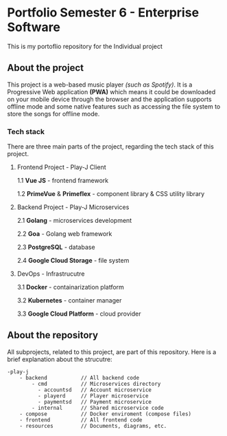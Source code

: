 # Portfolio Semester 6 - Enterprise Software

This is my portoflio repository for the Individual project 

## About the project
This project is a web-based music player *(such as Spotify)*. It is a Progressive Web application **(PWA)** which means it could be downloaded on your mobile device through the browser and the application supports offline mode and some native features such as accessing the file system to store the songs for offline mode.

### Tech stack
There are three main parts of the project, regarding the tech stack of this project.

1. Frontend Project - Play-J Client
    
    1.1  **Vue JS** - frontend framework

    1.2 **PrimeVue** & **Primeflex** - component library & CSS utility library 

2. Backend Project - Play-J Microservices

    2.1 **Golang** - microservices development

    2.2 **Goa** - Golang web framework

    2.3 **PostgreSQL** - database

    2.4 **Google Cloud Storage** - file system

3. DevOps - Infrastrucutre

    3.1 **Docker** - containarization platform

    3.2 **Kubernetes** - container manager

    3.3 **Google Cloud Platform** - cloud provider

## About the repository
All subprojects, related to this project, are part of this repository. Here is a brief explanation about the strucutre:

    -play-j
        - backend           // All backend code
            - cmd           // Microservices directory 
              - accountsd   // Account microservice
              - playerd     // Player microservice
              - paymentsd   // Payment microservice
            - internal      // Shared microservice code 
        - compose           // Docker enviroment (compose files)
        - frontend          // All frontend code
        - resources         // Documents, diagrams, etc.